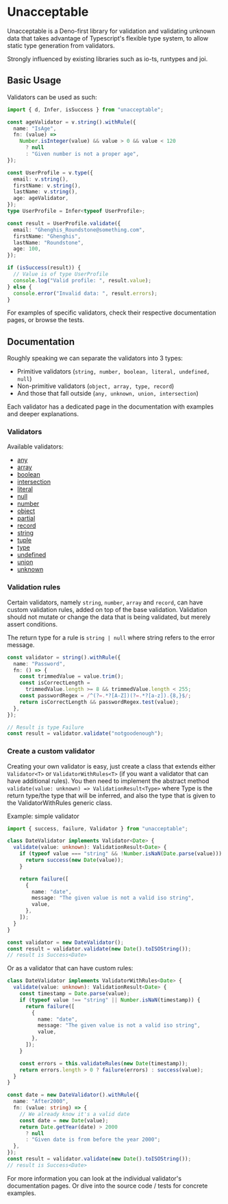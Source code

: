 # Unacceptable

Unacceptable is a Deno-first library for validation and validating unknown data that takes advantage of Typescript's flexible type system, to allow static type generation from validators.

Strongly influenced by existing libraries such as io-ts, runtypes and joi.

## Basic Usage

Validators can be used as such:

```ts
import { d, Infer, isSuccess } from "unacceptable";

const ageValidator = v.string().withRule({
  name: "IsAge",
  fn: (value) =>
    Number.isInteger(value) && value > 0 && value < 120
      ? null
      : "Given number is not a proper age",
});

const UserProfile = v.type({
  email: v.string(),
  firstName: v.string(),
  lastName: v.string(),
  age: ageValidator,
});
type UserProfile = Infer<typeof UserProfile>;

const result = UserProfile.validate({
  email: "Ghenghis_Roundstone@something.com",
  firstName: "Ghenghis",
  lastName: "Roundstone",
  age: 100,
});

if (isSuccess(result)) {
  // Value is of type UserProfile
  console.log("Valid profile: ", result.value);
} else {
  console.error("Invalid data: ", result.errors);
}
```

For examples of specific validators, check their respective documentation pages, or browse the tests.

## Documentation

Roughly speaking we can separate the validators into 3 types:

- Primitive validators (`string, number, boolean, literal, undefined, null`)
- Non-primitive validators (`object, array, type, record`)
- And those that fall outside (`any, unknown, union, intersection`)

Each validator has a dedicated page in the documentation with examples and deeper explanations.

### Validators

Available validators:

- [any](docs/any.md)
- [array](docs/array.md)
- [boolean](docs/boolean.md)
- [intersection](docs/intersection.md)
- [literal](docs/literal.md)
- [null](docs/null.md)
- [number](docs/number.md)
- [object](docs/object.md)
- [partial](docs/partial.md)
- [record](docs/record.md)
- [string](docs/string.md)
- [tuple](docs/tuple.md)
- [type](docs/type.md)
- [undefined](docs/undefined.md)
- [union](docs/union.md)
- [unknown](docs/unknown.md)

### Validation rules

Certain validators, namely `string`, `number`, `array` and `record`, can have custom validation rules, added on top of the base validation. Validation should not mutate or change the data that is being validated, but merely assert conditions.

The return type for a rule is `string | null` where string refers to the error message.

```ts
const validator = string().withRule({
  name: "Password",
  fn: () => {
    const trimmedValue = value.trim();
    const isCorrectLength =
      trimmedValue.length >= 8 && trimmedValue.length < 255;
    const passwordRegex = /^(?=.*?[A-Z])(?=.*?[a-z]).{8,}$/;
    return isCorrectLength && passwordRegex.test(value);
  },
});

// Result is type Failure
const result = validator.validate("notgoodenough");
```

### Create a custom validator

Creating your own validator is easy, just create a class that extends either `Validator<T>` or `ValidatorWithRules<T>` (if you want a validator that can have additional rules).
You then need to implement the abstract method `validate(value: unknown) => ValidationResult<Type>` where Type is the return type/the type that will be inferred, and also
the type that is given to the ValidatorWithRules generic class.

Example: simple validator

```ts
import { success, failure, Validator } from "unacceptable";

class DateValidator implements Validator<Date> {
  validate(value: unknown): ValidationResult<Date> {
    if (typeof value === "string" && !Number.isNaN(Date.parse(value))) {
      return success(new Date(value));
    }

    return failure([
      {
        name: "date",
        message: "The given value is not a valid iso string",
        value,
      },
    ]);
  }
}

const validator = new DateValidator();
const result = validator.validate(new Date().toISOString());
// result is Success<Date>
```

Or as a validator that can have custom rules:

```ts
class DateValidator implements ValidatorWithRules<Date> {
  validate(value: unknown): ValidationResult<Date> {
    const timestamp = Date.parse(value);
    if (typeof value !== "string" || Number.isNaN(timestamp)) {
      return failure([
        {
          name: "date",
          message: "The given value is not a valid iso string",
          value,
        },
      ]);
    }

    const errors = this.validateRules(new Date(timestamp));
    return errors.length > 0 ? failure(errors) : success(value);
  }
}

const date = new DateValidator().withRule({
  name: "After2000",
  fn: (value: string) => {
    // We already know it's a valid date
    const date = new Date(value);
    return Date.getYear(date) > 2000
      ? null
      : "Given date is from before the year 2000";
  },
});
const result = validator.validate(new Date().toISOString());
// result is Success<Date>
```

For more information you can look at the individual validator's documentation pages. Or dive into the source code / tests for concrete examples.
